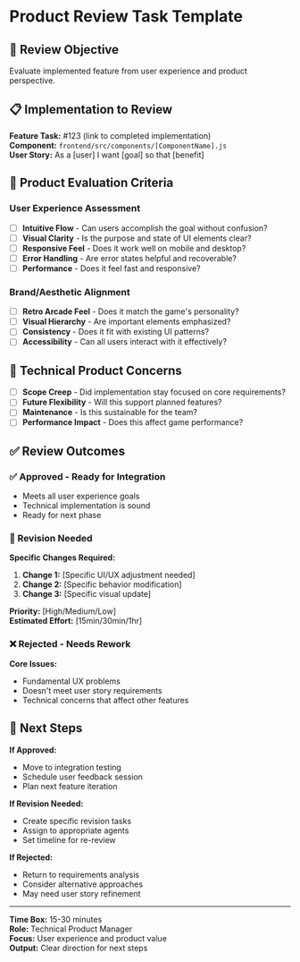 # Product Review Task Template

## 🎯 Review Objective
Evaluate implemented feature from user experience and product perspective.

## 📋 Implementation to Review
**Feature Task:** #123 (link to completed implementation)  
**Component:** `frontend/src/components/[ComponentName].js`  
**User Story:** As a [user] I want [goal] so that [benefit]

## 🎨 Product Evaluation Criteria

### **User Experience Assessment**
- [ ] **Intuitive Flow** - Can users accomplish the goal without confusion?
- [ ] **Visual Clarity** - Is the purpose and state of UI elements clear?
- [ ] **Responsive Feel** - Does it work well on mobile and desktop?
- [ ] **Error Handling** - Are error states helpful and recoverable?
- [ ] **Performance** - Does it feel fast and responsive?

### **Brand/Aesthetic Alignment**
- [ ] **Retro Arcade Feel** - Does it match the game's personality?
- [ ] **Visual Hierarchy** - Are important elements emphasized?
- [ ] **Consistency** - Does it fit with existing UI patterns?
- [ ] **Accessibility** - Can all users interact with it effectively?

## 🔧 Technical Product Concerns
- [ ] **Scope Creep** - Did implementation stay focused on core requirements?
- [ ] **Future Flexibility** - Will this support planned features?
- [ ] **Maintenance** - Is this sustainable for the team?
- [ ] **Performance Impact** - Does this affect game performance?

## ✅ Review Outcomes

### **✅ Approved - Ready for Integration**
- Meets all user experience goals
- Technical implementation is sound
- Ready for next phase

### **🔄 Revision Needed**
**Specific Changes Required:**
1. **Change 1:** [Specific UI/UX adjustment needed]
2. **Change 2:** [Specific behavior modification]
3. **Change 3:** [Specific visual update]

**Priority:** [High/Medium/Low]  
**Estimated Effort:** [15min/30min/1hr]

### **❌ Rejected - Needs Rework**
**Core Issues:**
- Fundamental UX problems
- Doesn't meet user story requirements
- Technical concerns that affect other features

## 🔗 Next Steps
**If Approved:**
- Move to integration testing
- Schedule user feedback session
- Plan next feature iteration

**If Revision Needed:**
- Create specific revision tasks
- Assign to appropriate agents
- Set timeline for re-review

**If Rejected:**
- Return to requirements analysis
- Consider alternative approaches
- May need user story refinement

---
**Time Box:** 15-30 minutes  
**Role:** Technical Product Manager  
**Focus:** User experience and product value  
**Output:** Clear direction for next steps
